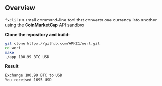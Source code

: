 ## Overview

`fxcli` is a small command-line tool that converts one currency into another using the **CoinMarketCap** API sandbox

**Clone the repository and build:**

```bash
git clone https://github.com/ARK21/wert.git
cd wert
make
./app 100.99 BTC USD
```

**Result**

```bash
Exchange 100.99 BTC to USD
You received 1695 USD
```